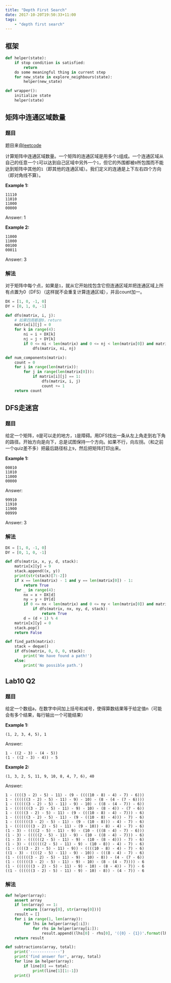 ```yaml
---
title: "Depth First Search"
date: 2017-10-20T19:50:33+11:00
tags:
    - "depth first search"
---
```


## 框架

```python
def helper(state):
    if stop condition is satisfied:
        return
    do some meaningful thing in current step
    for new_state in explore_neighbours(state):
        helper(new_state)

def wrapper():
    initialize state
    helper(state)
```

## 矩阵中连通区域数量

### 题目

题目来自[leetcode](https://leetcode.com/problems/number-of-islands/description/)

计算矩阵中连通区域数量。一个矩阵的连通区域是用多个`1`组成。一个连通区域从自己的任意一个`1`可以达到自己区域中另外一个`1`，但它的外围都被`0`所包围而不能达到矩阵中其他的`1`（即其他的连通区域）。我们定义的连通是上下左右四个方向（即对角线不算）。

__Example 1:__

```
11110
11010
11000
00000
```

Answer: 1

__Example 2:__

```
11000
11000
00100
00011
```

Answer: 3

### 解法

对于矩阵中每个点，如果是`1`，就从它开始找包含它但连通区域并把连通区域上所有点置为0（DFS）（这样就不会重复计算连通区域），并且count加一。

```python
DX = [1, 0, -1, 0]
DY = [0, 1, 0, -1]

def dfs(matrix, i, j):
    # 如果四周都是0，return
    matrix[i][j] = 0
    for k in range(4):
        ni = i + DX[k]
        nj = j + DY[k]
        if 0 <= ni < len(matrix) and 0 <= nj < len(matrix[0]) and matrix[ni][nj] == 1:
            dfs(matrix, ni, nj)

def num_components(matrix):
    count = 0
    for i in range(len(matrix)):
        for j in range(len(matrix[0])):
            if matrix[i][j] == 1:
                dfs(matrix, i, j)
                count += 1
    return count
```

## DFS走迷宫

### 题目

给定一个矩阵，`0`是可以走的地方，`1`是障碍。用DFS找出一条从左上角走到右下角的路径。开始方向是向下，总是试图保持一个方向。如果不行，向左拐。（和之前一个quiz差不多）把最后路径标上`9`，然后把矩阵打印出来。

__Example 1:__

```
00010
11010
11000
00000
```

Answer:

```
99910
11910
11900
00999
```

Answer: 3

### 解法

```python
DX = [1, 0, -1, 0]
DY = [0, 1, 0, -1]

def dfs(matrix, x, y, d, stack):
    matrix[x][y] = 9
    stack.append((x, y))
    print(str(stack)[7:-2])
    if x == len(matrix) - 1 and y == len(matrix[0]) - 1:
        return True
    for _ in range(4):
        nx = x + DX[d]
        ny = y + DY[d]
        if 0 <= nx < len(matrix) and 0 <= ny < len(matrix[0]) and matrix[nx][ny] == 0:
            if dfs(matrix, nx, ny, d, stack):
                return True
        d = (d + 1) % 4
    matrix[x][y] = 0
    stack.pop()
    return False

def find_path(matrix):
    stack = deque()
    if dfs(matrix, 0, 0, 0, stack):
        print('We have found a path!')
    else:
        print('No possible path.')
```

## Lab10 Q2

### 题目

给定一个数组a，在数字中间加上括号和减号，使得算数结果等于给定值n（可能会有多个结果，每行输出一个可能结果）

__Example 1:__

`(1, 2, 3, 4, 5), 1`

Answer:

```
1 - ((2 - 3) - (4 - 5))
(1 - ((2 - 3) - 4)) - 5
```

__Example 2:__

`(1, 3, 2, 5, 11, 9, 10, 8, 4, 7, 6), 40`

Answer:

```
1 - ((((3 - 2) - 5) - 11) - (9 - ((((10 - 8) - 4) - 7) - 6)))
1 - ((((((3 - 2) - 5) - 11) - 9) - 10) - (8 - (4 - (7 - 6))))
1 - ((((((3 - 2) - 5) - 11) - 9) - 10) - ((8 - (4 - 7)) - 6))
1 - (((((((3 - 2) - 5) - 11) - 9) - 10) - (8 - 4)) - (7 - 6))
1 - (((((3 - 2) - 5) - 11) - (9 - (((10 - 8) - 4) - 7))) - 6)
1 - ((((((3 - 2) - 5) - 11) - (9 - ((10 - 8) - 4))) - 7) - 6)
1 - (((((((3 - 2) - 5) - 11) - (9 - (10 - 8))) - 4) - 7) - 6)
1 - ((((((((3 - 2) - 5) - 11) - (9 - 10)) - 8) - 4) - 7) - 6)
(1 - 3) - ((((2 - 5) - 11) - 9) - (10 - (((8 - 4) - 7) - 6)))
(1 - 3) - (((((2 - 5) - 11) - 9) - (10 - ((8 - 4) - 7))) - 6)
(1 - 3) - ((((((2 - 5) - 11) - 9) - (10 - (8 - 4))) - 7) - 6)
(1 - 3) - (((((((2 - 5) - 11) - 9) - (10 - 8)) - 4) - 7) - 6)
(1 - ((((3 - 2) - 5) - 11) - 9)) - ((((10 - 8) - 4) - 7) - 6)
((1 - 3) - ((((2 - 5) - 11) - 9) - 10)) - (((8 - 4) - 7) - 6)
(1 - ((((((3 - 2) - 5) - 11) - 9) - 10) - 8)) - (4 - (7 - 6))
(1 - ((((((3 - 2) - 5) - 11) - 9) - 10) - (8 - (4 - 7)))) - 6
(1 - (((((((3 - 2) - 5) - 11) - 9) - 10) - (8 - 4)) - 7)) - 6
((1 - ((((((3 - 2) - 5) - 11) - 9) - 10) - 8)) - (4 - 7)) - 6
```

### 解法

```python
def helper(array):
    assert array
    if len(array) == 1:
        return [(array[0], str(array[0]))]
    result = []
    for i in range(1, len(array)):
        for lhs in helper(array[:i]):
            for rhs in helper(array[i:]):
                result.append((lhs[0] - rhs[0], '({0} - {1})'.format(lhs[1], rhs[1])))
    return result

def subtractions(array, total):
    print('-------------')
    print('find answer for', array, total)
    for line in helper(array):
        if line[0] == total:
            print(line[1][1:-1])
    print()
```
